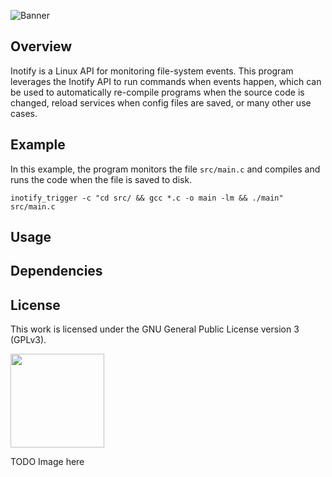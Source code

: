 ![Banner](https://s-christy.com/status-banner-service/inotify-trigger/banner-slim.svg)

## Overview

Inotify is a Linux API for monitoring file-system events. This program leverages
the Inotify API to run commands when events happen, which can be used to
automatically re-compile programs when the source code is changed, reload
services when config files are saved, or many other use cases.

## Example

In this example, the program monitors the file `src/main.c` and compiles and
runs the code when the file is saved to disk.

```
inotify_trigger -c "cd src/ && gcc *.c -o main -lm && ./main" src/main.c
```

## Usage

## Dependencies

## License

This work is licensed under the GNU General Public License version 3 (GPLv3).

[<img src="https://s-christy.com/status-banner-service/GPLv3_Logo.svg" width="150" />](https://www.gnu.org/licenses/gpl-3.0.en.html)

TODO Image here
